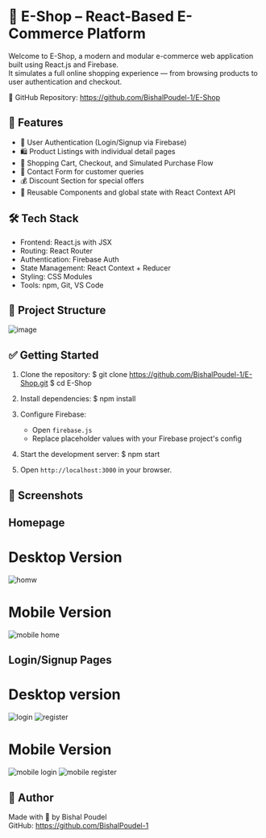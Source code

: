 🛒 E-Shop – React-Based E-Commerce Platform
===========================================

Welcome to E-Shop, a modern and modular e-commerce web application built using React.js and Firebase.  
It simulates a full online shopping experience — from browsing products to user authentication and checkout.

🔗 GitHub Repository: https://github.com/BishalPoudel-1/E-Shop  

🚀 Features
-----------
- 🔐 User Authentication (Login/Signup via Firebase)
- 🛍️ Product Listings with individual detail pages
- 🛒 Shopping Cart, Checkout, and Simulated Purchase Flow
- 💬 Contact Form for customer queries
- 💰 Discount Section for special offers
- 📁 Reusable Components and global state with React Context API

🛠️ Tech Stack
-------------
- Frontend: React.js with JSX
- Routing: React Router
- Authentication: Firebase Auth
- State Management: React Context + Reducer
- Styling: CSS Modules
- Tools: npm, Git, VS Code

📁 Project Structure
--------------------
![image](https://github.com/user-attachments/assets/5748e948-fa97-4777-8ba9-3e98559bcc71)


✅ Getting Started
------------------
1. Clone the repository:
   $ git clone https://github.com/BishalPoudel-1/E-Shop.git
   $ cd E-Shop

2. Install dependencies:
   $ npm install

3. Configure Firebase:
   - Open `firebase.js`
   - Replace placeholder values with your Firebase project's config

4. Start the development server:
   $ npm start

5. Open `http://localhost:3000` in your browser.

📸 Screenshots 
-------------------------
## Homepage

# Desktop Version
![homw](https://github.com/user-attachments/assets/211060f6-1589-4e7b-bb47-e24ff766882c)

# Mobile Version
![mobile home](https://github.com/user-attachments/assets/1d7c502f-53e0-4dd0-98ca-b4df59185df2)


## Login/Signup Pages

# Desktop version
![login](https://github.com/user-attachments/assets/5fb6ce3b-54f5-4b32-b645-86ec6c95b77e)
![register](https://github.com/user-attachments/assets/fc6a6919-2aca-4ef1-a479-4b237da11176)

# Mobile Version
![mobile login](https://github.com/user-attachments/assets/19a17dbb-4dd8-460b-bffb-91f6b32f634b)
![mobile register](https://github.com/user-attachments/assets/8b95b9c4-ce44-47eb-9872-0e7c0bf013d1)




👤 Author
---------
Made with 💙 by  Bishal Poudel  
GitHub: https://github.com/BishalPoudel-1
